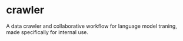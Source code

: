 # crawler
A data crawler and collaborative workflow for language model traning, made specifically for internal use.
